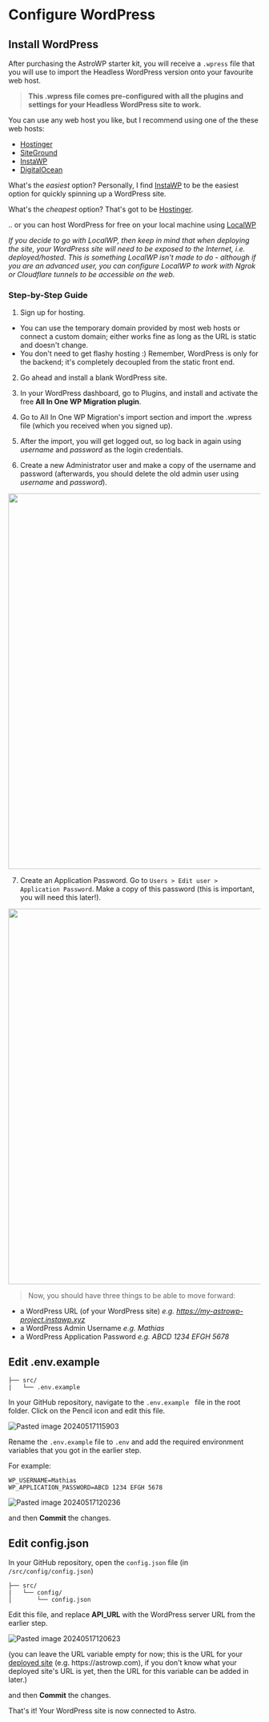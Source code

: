 # Configure WordPress

## Install WordPress

After purchasing the AstroWP starter kit, you will receive a ```.wpress``` file that you will use to import the Headless WordPress version onto your favourite web host.

> **This .wpress file comes pre-configured with all the plugins and settings for your Headless WordPress site to work.**

You can use any web host you like, but I recommend using one of the these web hosts:

- [Hostinger](https://www.hostg.xyz/aff_c?offer_id=6&aff_id=1036&source=astrowp)
- [SiteGround](https://www.siteground.com/index.htm?afcode=cd053fc09a801013fd59695b1d137bbe)
- [InstaWP](https://app.instawp.io/register?ref=vPtVNfKldT)
- [DigitalOcean](https://www.digitalocean.com/pricing)

What's the *easiest* option? Personally, I find [InstaWP](https://app.instawp.io/register?ref=vPtVNfKldT) to be the easiest option for quickly spinning up a WordPress site.

What's the *cheapest* option? That's got to be [Hostinger](https://www.hostg.xyz/aff_c?offer_id=6&aff_id=1036&source=astrowp).

.. or you can host WordPress for free on your local machine using [LocalWP](https://localwp.com/help-docs/getting-started/installing-local/)

*If you decide to go with LocalWP, then keep in mind that when deploying the site, your WordPress site will need to be exposed to the Internet, i.e. deployed/hosted. This is something LocalWP isn't made to do - although if you are an advanced user, you can configure LocalWP to work with Ngrok or Cloudflare tunnels to be accessible on the web.*

### Step-by-Step Guide

1. Sign up for hosting.

 - You can use the temporary domain provided by most web hosts or connect a custom domain; either works fine as long as the URL is static and doesn't change.
 - You don't need to get flashy hosting :) Remember, WordPress is only for the backend; it's completely decoupled from the static front end.

2. Go ahead and install a blank WordPress site.

3. In your WordPress dashboard, go to Plugins, and install and activate the free **All In One WP Migration plugin**. 

4. Go to All In One WP Migration's import section and import the .wpress file (which you received when you signed up).

5. After the import, you will get logged out, so log back in again using *username* and *password* as the login credentials.

6. Create a new Administrator user and make a copy of the username and password (afterwards, you should delete the old admin user using *username* and *password*).

<img src="https://github.com/astrowp/docs/assets/170225022/301d1b2e-94e3-4eb6-b52e-e0d7f3e9e48e" width="750" />

7. Create an Application Password. Go to ```Users > Edit user > Application Password```. Make a copy of this password (this is important, you will need this later!).

<img src="https://github.com/astrowp/docs/assets/170225022/f2cceb34-0220-4eb2-ba14-1f6182124260" width="750" />

> Now, you should have three things to be able to move forward:

- a WordPress URL (of  your WordPress site) *e.g. https://my-astrowp-project.instawp.xyz*
- a WordPress Admin Username *e.g. Mathias*
- a WordPress Application Password *e.g. ABCD 1234 EFGH 5678*

## Edit .env.example

```
├── src/
|   └── .env.example
```

In your GitHub repository, navigate to the ``.env.example `` file in the root folder. Click on the Pencil icon and edit this file.

![Pasted image 20240517115903](https://github.com/astrowp/docs/assets/170225022/18e21dbd-ece5-423d-b471-44a53d6bceb1)

Rename the ```.env.example``` file to ```.env``` and add the required environment variables that you got in the earlier step.

For example:

```
WP_USERNAME=Mathias
WP_APPLICATION_PASSWORD=ABCD 1234 EFGH 5678
```

![Pasted image 20240517120236](https://github.com/astrowp/docs/assets/170225022/9ee3f484-7d8a-4cf0-b83c-c2a286ec14ac)

and then **Commit** the changes.

## Edit config.json

In your GitHub repository, open the ```config.json``` file (in ```/src/config/config.json```)

```
├── src/
|   └── config/
│       └── config.json
```

Edit this file, and replace **API_URL** with the WordPress server URL from the earlier step.

![Pasted image 20240517120623](https://github.com/astrowp/docs/assets/170225022/15ea9ec0-da2a-4b0e-a295-5c4080e92313)

(you can leave the URL variable empty for now; this is the URL for your [deployed site](deploy.md) (e.g. https<span>://</span>astrowp.com), if you don't know what your deployed site's URL is yet, then the URL for this variable can be added in later.)

and then **Commit** the changes.

That's it! Your WordPress site is now connected to Astro.
